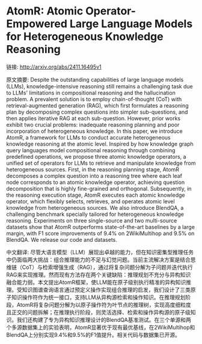 # AtomR: Atomic Operator-Empowered Large Language Models for Heterogeneous Knowledge Reasoning

链接: http://arxiv.org/abs/2411.16495v1

原文摘要:
Despite the outstanding capabilities of large language models (LLMs),
knowledge-intensive reasoning still remains a challenging task due to LLMs'
limitations in compositional reasoning and the hallucination problem. A
prevalent solution is to employ chain-of-thought (CoT) with retrieval-augmented
generation (RAG), which first formulates a reasoning plan by decomposing
complex questions into simpler sub-questions, and then applies iterative RAG at
each sub-question. However, prior works exhibit two crucial problems:
inadequate reasoning planning and poor incorporation of heterogeneous
knowledge. In this paper, we introduce AtomR, a framework for LLMs to conduct
accurate heterogeneous knowledge reasoning at the atomic level. Inspired by how
knowledge graph query languages model compositional reasoning through combining
predefined operations, we propose three atomic knowledge operators, a unified
set of operators for LLMs to retrieve and manipulate knowledge from
heterogeneous sources. First, in the reasoning planning stage, AtomR decomposes
a complex question into a reasoning tree where each leaf node corresponds to an
atomic knowledge operator, achieving question decomposition that is highly
fine-grained and orthogonal. Subsequently, in the reasoning execution stage,
AtomR executes each atomic knowledge operator, which flexibly selects,
retrieves, and operates atomic level knowledge from heterogeneous sources. We
also introduce BlendQA, a challenging benchmark specially tailored for
heterogeneous knowledge reasoning. Experiments on three single-source and two
multi-source datasets show that AtomR outperforms state-of-the-art baselines by
a large margin, with F1 score improvements of 9.4% on 2WikiMultihop and 9.5% on
BlendQA. We release our code and datasets.

中文翻译:
尽管大语言模型（LLM）展现出卓越的能力，但在知识密集型推理任务中仍面临两大挑战：组合推理能力的不足与幻觉问题。当前主流解决方案是结合思维链（CoT）与检索增强生成（RAG），通过将复杂问题分解为子问题并迭代执行RAG来实现推理。然而现有方法存在两个关键缺陷：推理规划不充分与异构知识融合能力弱。本文提出AtomR框架，使LLM能在原子级别执行精准的异构知识推理。受知识图谱查询语言通过预定义操作实现组合推理的启发，我们设计了三类原子知识操作符作为统一接口，支持LLM从异构源检索和操作知识。在推理规划阶段，AtomR将复杂问题分解为以原子操作符为叶节点的推理树，实现高度细粒度且正交的问题拆解；在推理执行阶段，则灵活选择、检索和操作异构源的原子级知识。我们还构建了专为异构知识推理设计的BlendQA基准测试。在三个单源和两个多源数据集上的实验表明，AtomR显著优于现有最优基线，在2WikiMultihop和BlendQA上分别实现9.4%和9.5%的F1值提升。相关代码与数据集已开源。
